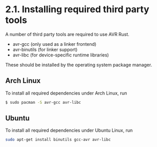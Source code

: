 # 2.1. Installing required third party tools


A number of third party tools are required to use AVR Rust.

* avr-gcc (only used as a linker frontend)
* avr-binutils (for linker support)
* avr-libc (for device-specific runtime libraries)

These should be installed by the operating system package manager.

## Arch Linux

To install all required dependencies under Arch Linux, run

```bash
$ sudo pacman -S avr-gcc avr-libc
```

## Ubuntu

To install all required dependencies under Ubuntu Linux, run

```bash
sudo apt-get install binutils gcc-avr avr-libc
```

